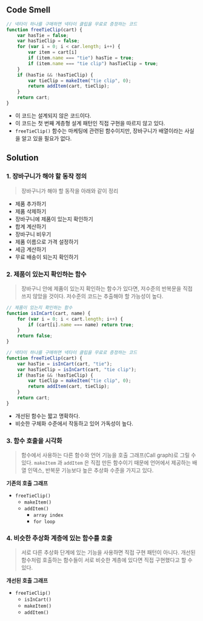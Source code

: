 
## Code Smell

```javascript
// 넥타이 하나를 구매하면 넥타이 클립을 무료로 증정하는 코드
function freeTieClip(cart) {
	var hasTie = false;
	var hasTieClip = false;
	for (var i = 0; i < car.length; i++) {
		var item = cart[i]
		if (item.name === "tie") hasTie = true;
		if (item.name === "tie clip") hasTieClip = true;
	}
	if (hasTie && !hasTieClip) {
		var tieClip = makeItem("tie clip", 0);
		return addItem(cart, tieClip);
	}
	return cart;
}
```

- 이 코드는 설계되지 않은 코드이다.
- 이 코드는 첫 번째 계층형 설계 패턴인 직접 구현을 따르지 않고 있다.
- `freeTieClip()` 함수는 마케팅에 관련된 함수이지만, 장바구니가 배열이라는 사실을 알고 있을 필요가 없다.


## Solution

### 1. 장바구니가 해야 할 동작 정의
> 장바구니가 해야 할 동작을 아래와 같이 정리

  - 제품 추가하기
  - 제품 삭제하기
  - 장바구니에 제품이 있는지 확인하기
  - 합계 계산하기
  - 장바구니 비우기
  - 제품 이름으로 가격 설정하기
  - 세금 계산하기
  - 무료 배송이 되는지 확인하기

### 2. 제품이 있는지 확인하는 함수
> 장바구니 안에 제품이 있는지 확인하는 함수가 있다면, 저수준의 반복문을 직접 쓰지 않았을 것이다.
> 저수준의 코드는 추출해야 할 가능성이 높다.

```javascript
// 제품이 있는지 확인하는 함수
function isInCart(cart, name) {
	for (var i = 0; i < cart.length; i++) {
		if (cart[i].name === name) return true;
	}
	return false;
}

// 넥타이 하나를 구매하면 넥타이 클립을 무료로 증정하는 코드
function freeTieClip(cart) {
	var hasTie = isInCart(cart, "tie");
	var hasTieClip = isInCart(cart, "tie clip");
	if (hasTie && !hasTieClip) {
		var tieClip = makeItem("tie clip", 0);
		return addItem(cart, tieClip);
	}
	return cart;
}
```

- 개선된 함수는 짧고 명확하다.
- 비슷한 구체화 수준에서 작동하고 있어 가독성이 높다.

### 3. 함수 호출을 시각화
> 함수에서 사용하는 다른 함수와 언어 기능을 호출 그래프(Call graph)로 그릴 수 있다.
> `makeItem` 과 `addItem` 은 직접 만든 함수이기 때문에 언어에서 제공하는 배열 인덱스, 반복문 기능보다 높은 추상화 수준을 가지고 있다.

**기존의 호출 그래프**
- `freeTieClip()`
	- `makeItem()`
	- `addItem()`
		- `array index`
		- `for loop`

### 4. 비슷한 추상화 계층에 있는 함수를 호출
> 서로 다른 추상화 단계에 있는 기능을 사용하면 직접 구현 패턴이 아니다.
> 개선된 함수처럼 호출하는 함수들이 서로 비슷한 계층에 있다면 직접 구현했다고 할 수 있다.

**개선된 호출 그래프**
- `freeTieClip()`
	- `isInCart()`
	- `makeItem()`
	- `addItem()`
